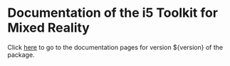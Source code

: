 # Documentation of the i5 Toolkit for Mixed Reality

Click [here](https://rwth-acis.github.io/i5-Toolkit-for-Mixed-Reality/${version}/index.html) to go to the documentation pages for version ${version} of the package.